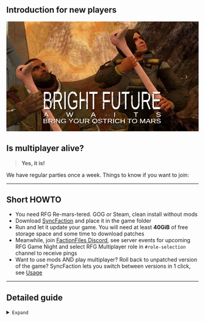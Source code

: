## Introduction for new players

![bright future awaits](_assets/bright_future.png)

## Is multiplayer alive?

> **Yes, it is!**

We have regular parties once a week. Things to know if you want to join:

---

## Short HOWTO

* You need RFG Re-mars-tered. GOG or Steam, clean install without mods
* Download [SyncFaction](https://github.com/rfg-modding/SyncFaction/releases) and place it in the game folder
* Run and let it update your game. You will need at least **40GiB** of free storage space and some time to download patches
* Meanwhile, join [FactionFiles Discord](https://discord.gg/factionfiles), see server events for upcoming RFG Game Night and select RFG Multiplayer role in `#role-selection` channel to receive pings
* Want to use mods AND play multiplayer? Roll back to unpatched version of the game? SyncFaction lets you switch between versions in 1 click, see [Usage](usage.md)

---

## Detailed guide

<details>
<summary><code>Expand</code></summary>
### Community Patch

You'll need to install community-made patches to play. Download size is several gigabytes so please take some time to prepare.

> You will need at least **40GiB** of free storage space

Use [SyncFaction app](https://github.com/rfg-modding/SyncFaction/releases). It is made to keep players updated and simplify process as much as possible. Download and place .exe in game folder. Run it and let it do the thing.

Why do we need patches and a launcher app?

* [Terraform Patch](https://github.com/CamoRF/Red-Faction-Guerrilla-Terraform-Patch) adds new maps, weapons, rebalance, fixes game crashes and bugs (you can find kilometer-long changelog in description). It also serves as a base for future modding by restructuring some resources
* [Reconstructor](https://github.com/rfg-modding/Reconstructor) is a script loader and a game engine patcher. It fixes some crashes, bugs like hardcoded memory limits, and enables scripting in mods
* RFG is not modding-friendly game. Players will crash if their game files are not the same, that's why we need something to keep everyone updated
* There is no simple way to auto-download new maps as in other games. Currently they are part of the patch and we release updates to add more
* Multiplayer is currently broken in GOG version of the game, we fixed that


### FactionFiles Discord

Join [Red Faction Community Discord (FactionFiles)](https://discord.gg/factionfiles)

* In `#role-selection` channel select role `RF:G Players (PC)`. This way you'll be notified when somebody gathers people for multiplayer!
* See server events (above channel list). Subscribe to `RF: Guerrilla Game Night` - you'll get a notification when it starts

![events](_assets/events.png)

Feel free to ask for advice in `#rfg-matchmaking` and `#redfactionguerrilla` channels. Also you can hang out with us in one of the voice channels during game night!

We used to have 2 weekly events: one in American timezone, another for Europe. If current time isn't good for you, let's schedule a new event!
</details>
